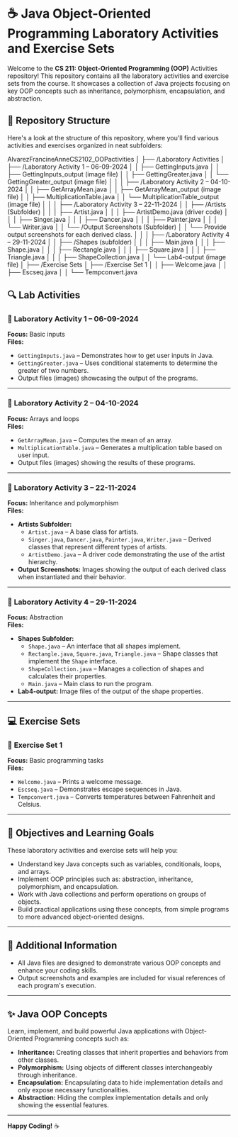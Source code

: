 # ☕️ Java Object-Oriented Programming Laboratory Activities and Exercise Sets

Welcome to the **CS 211: Object-Oriented Programming (OOP)** Activities repository! This repository contains all the laboratory activities and exercise sets from the course. It showcases a collection of Java projects focusing on key OOP concepts such as inheritance, polymorphism, encapsulation, and abstraction.

## 📁 Repository Structure

Here's a look at the structure of this repository, where you'll find various activities and exercises organized in neat subfolders:

AlvarezFrancineAnneCS2102_OOPactivities │ ├── /Laboratory Activities │ ├── /Laboratory Activity 1 – 06-09-2024 │ │ ├── GettingInputs.java │ │ ├── GettingInputs_output (image file) │ │ ├── GettingGreater.java │ │ └── GettingGreater_output (image file) │ │ │ ├── /Laboratory Activity 2 – 04-10-2024 │ │ ├── GetArrayMean.java │ │ ├── GetArrayMean_output (image file) │ │ ├── MultiplicationTable.java │ │ └── MultiplicationTable_output (image file) │ │ │ ├── /Laboratory Activity 3 – 22-11-2024 │ │ ├── /Artists (Subfolder) │ │ │ ├── Artist.java │ │ │ ├── ArtistDemo.java (driver code) │ │ │ ├── Singer.java │ │ │ ├── Dancer.java │ │ │ ├── Painter.java │ │ │ └── Writer.java │ │ └── /Output Screenshots (Subfolder) │ │ └── Provide output screenshots for each derived class. │ │ │ ├── /Laboratory Activity 4 – 29-11-2024 │ │ ├── /Shapes (subfolder) │ │ │ ├── Main.java │ │ │ ├── Shape.java │ │ │ ├── Rectangle.java │ │ │ ├── Square.java │ │ │ ├── Triangle.java │ │ │ ├── ShapeCollection.java │ │ └── Lab4-output (image file) │ ├── /Exercise Sets │ ├── /Exercise Set 1 │ │ ├── Welcome.java │ │ ├── Escseq.java │ │ └── Tempconvert.java


## 🔍 Lab Activities

### 📝 **Laboratory Activity 1 – 06-09-2024**
**Focus:** Basic inputs  
**Files:**
- `GettingInputs.java` – Demonstrates how to get user inputs in Java.
- `GettingGreater.java` – Uses conditional statements to determine the greater of two numbers.
- Output files (images) showcasing the output of the programs.

---

### 📝 **Laboratory Activity 2 – 04-10-2024**
**Focus:** Arrays and loops  
**Files:**
- `GetArrayMean.java` – Computes the mean of an array.
- `MultiplicationTable.java` – Generates a multiplication table based on user input.
- Output files (images) showing the results of these programs.

---

### 📝 **Laboratory Activity 3 – 22-11-2024**
**Focus:** Inheritance and polymorphism  
**Files:**
- **Artists Subfolder:**
  - `Artist.java` – A base class for artists.
  - `Singer.java`, `Dancer.java`, `Painter.java`, `Writer.java` – Derived classes that represent different types of artists.
  - `ArtistDemo.java` – A driver code demonstrating the use of the artist hierarchy.
- **Output Screenshots:** Images showing the output of each derived class when instantiated and their behavior.

---

### 📝 **Laboratory Activity 4 – 29-11-2024**
**Focus:** Abstraction  
**Files:**
- **Shapes Subfolder:**
  - `Shape.java` – An interface that all shapes implement.
  - `Rectangle.java`, `Square.java`, `Triangle.java` – Shape classes that implement the `Shape` interface.
  - `ShapeCollection.java` – Manages a collection of shapes and calculates their properties.
  - `Main.java` – Main class to run the program.
- **Lab4-output:** Image files of the output of the shape properties.

---

## 💻 **Exercise Sets**

### 📝 **Exercise Set 1**
**Focus:** Basic programming tasks  
**Files:**
- `Welcome.java` – Prints a welcome message.
- `Escseq.java` – Demonstrates escape sequences in Java.
- `Tempconvert.java` – Converts temperatures between Fahrenheit and Celsius.

---

## 🔨 **Objectives and Learning Goals**

These laboratory activities and exercise sets will help you:
- Understand key Java concepts such as variables, conditionals, loops, and arrays.
- Implement OOP principles such as: abstraction, inheritance, polymorphism, and encapsulation.
- Work with Java collections and perform operations on groups of objects.
- Build practical applications using these concepts, from simple programs to more advanced object-oriented designs.

---

## 📌 **Additional Information**
- All Java files are designed to demonstrate various OOP concepts and enhance your coding skills.
- Output screenshots and examples are included for visual references of each program's execution.

---

## ✨ **Java OOP Concepts**
Learn, implement, and build powerful Java applications with Object-Oriented Programming concepts such as:
- **Inheritance:** Creating classes that inherit properties and behaviors from other classes.
- **Polymorphism:** Using objects of different classes interchangeably through inheritance.
- **Encapsulation:** Encapsulating data to hide implementation details and only expose necessary functionalities.
- **Abstraction:** Hiding the complex implementation details and only showing the essential features.

---

**Happy Coding!** ☕️

